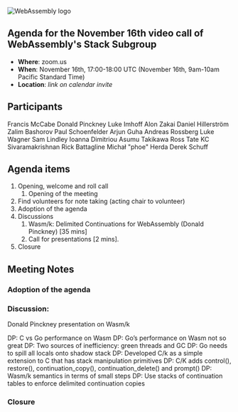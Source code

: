 ![WebAssembly logo](/images/WebAssembly.png)

## Agenda for the November 16th video call of WebAssembly's Stack Subgroup

- **Where**: zoom.us
- **When**: November 16th, 17:00-18:00 UTC (November 16th, 9am-10am Pacific Standard Time)
- **Location**: *link on calendar invite*


## Participants

Francis McCabe
Donald Pinckney
Luke Imhoff
Alon Zakai
Daniel Hillerström
Zalim Bashorov
Paul Schoenfelder
Arjun Guha
Andreas Rossberg
Luke Wagner
Sam Lindley
Ioanna Dimitriou
Asumu Takikawa
Ross Tate
KC Sivaramakrishnan
Rick Battagline
Michał "phoe" Herda
Derek Schuff


## Agenda items

1. Opening, welcome and roll call
    1. Opening of the meeting
1. Find volunteers for note taking (acting chair to volunteer)
1. Adoption of the agenda
1. Discussions
   1. Wasm/k: Delimited Continuations for WebAssembly (Donald Pinckney) [35 mins]
   1. Call for presentations [2 mins].
1. Closure

## Meeting Notes

### Adoption of the agenda

### Discussion:

Donald Pinckney presentation on Wasm/k

DP: C vs Go performance on Wasm
DP: Go’s performance on Wasm not so great
DP: Two sources of inefficiency: green threads and GC
DP: Go needs to spill all locals onto shadow stack
DP: Developed C/k as a simple extension to C that has stack manipulation primitives
DP: C/K adds control(), restore(), continuation_copy(), continuation_delete() and prompt()
DP: Wasm/k semantics in terms of small steps
DP: Use stacks of continuation tables to enforce delimited continuation copies



### Closure
